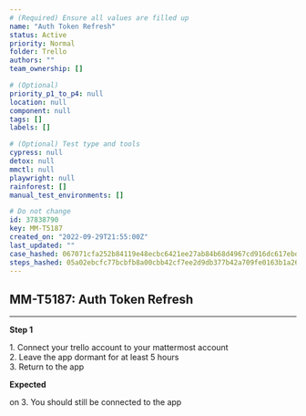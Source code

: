 ```yaml
---
# (Required) Ensure all values are filled up
name: "Auth Token Refresh"
status: Active
priority: Normal
folder: Trello
authors: ""
team_ownership: []

# (Optional)
priority_p1_to_p4: null
location: null
component: null
tags: []
labels: []

# (Optional) Test type and tools
cypress: null
detox: null
mmctl: null
playwright: null
rainforest: []
manual_test_environments: []

# Do not change
id: 37838790
key: MM-T5187
created_on: "2022-09-29T21:55:00Z"
last_updated: ""
case_hashed: 067071cfa252b84119e48ecbc6421ee27ab84b68d4967cd916dc617ebdcb490be38e15760fcbf7928f510889c629cff8
steps_hashed: 05a02ebcfc77bcbfb8a00cbb42cf7ee2d9db377b42a709fe0163b1a26a266ed3eed9ee87e01aa5ffecdaf4d6041d0efe
---
```


<!-- (Auto-generated) Based on frontmatter's "key" and "name" -->

## MM-T5187: Auth Token Refresh

---

**Step 1**

1\. Connect your trello account to your mattermost account\
2\. Leave the app dormant for at least 5 hours\
3\. Return to the app

**Expected**

on 3. You should still be connected to the app
